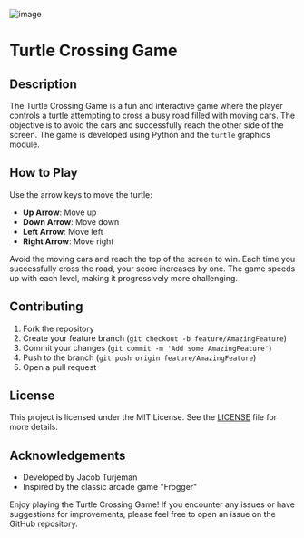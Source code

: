 ![image](https://github.com/jacobturjeman/TurtleCrossingGame/assets/84174179/6f8087a2-5784-4662-8684-c7e03bf3a87c)

# Turtle Crossing Game

## Description

The Turtle Crossing Game is a fun and interactive game where the player controls a turtle attempting to cross a busy road filled with moving cars. The objective is to avoid the cars and successfully reach the other side of the screen. The game is developed using Python and the `turtle` graphics module.


## How to Play

Use the arrow keys to move the turtle:
   - **Up Arrow**: Move up
   - **Down Arrow**: Move down
   - **Left Arrow**: Move left
   - **Right Arrow**: Move right

Avoid the moving cars and reach the top of the screen to win. Each time you successfully cross the road, your score increases by one. The game speeds up with each level, making it progressively more challenging.


## Contributing

1. Fork the repository
2. Create your feature branch (`git checkout -b feature/AmazingFeature`)
3. Commit your changes (`git commit -m 'Add some AmazingFeature'`)
4. Push to the branch (`git push origin feature/AmazingFeature`)
5. Open a pull request

## License

This project is licensed under the MIT License. See the [LICENSE](LICENSE) file for more details.

## Acknowledgements

- Developed by Jacob Turjeman
- Inspired by the classic arcade game "Frogger"

Enjoy playing the Turtle Crossing Game! If you encounter any issues or have suggestions for improvements, please feel free to open an issue on the GitHub repository.
